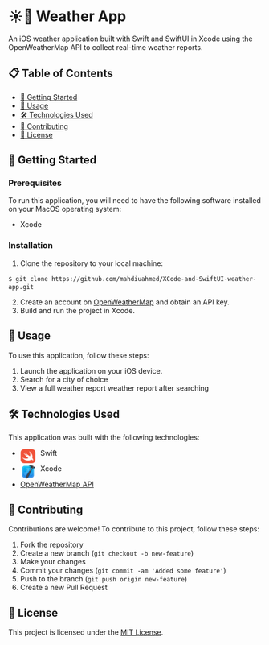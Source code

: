 # ☀️📱 Weather App

An iOS weather application built with Swift and SwiftUI in Xcode using the OpenWeatherMap API to collect real-time weather reports.

## 📋 Table of Contents

- [🚀 Getting Started](#getting-started)
- [📝 Usage](#usage)
- [🛠️ Technologies Used](#technologies-used)
- [🤝 Contributing](#contributing)
- [📄 License](#license)

## 🚀 Getting Started

### Prerequisites

To run this application, you will need to have the following software installed on your MacOS operating system:

- Xcode

### Installation

1. Clone the repository to your local machine:
```
$ git clone https://github.com/mahdiuahmed/XCode-and-SwiftUI-weather-app.git
```
2. Create an account on [OpenWeatherMap](https://openweathermap.org/api) and obtain an API key.
3. Build and run the project in Xcode.

## 📝 Usage

To use this application, follow these steps:

1. Launch the application on your iOS device.
2. Search for a city of choice
3. View a full weather report weather report after searching

## 🛠️ Technologies Used

This application was built with the following technologies:

- Swift <img align="left" alt="Swift" width="30px" style="padding-right:10px;" src="https://github.com/devicons/devicon/blob/v2.15.1/icons/swift/swift-original.svg" />

- Xcode <img align="left" alt="XCode" width="30px" style="padding-right:10px;" src="https://github.com/devicons/devicon/blob/v2.15.1/icons/xcode/xcode-original.svg" />

- [OpenWeatherMap API](https://openweathermap.org/api)

## 🤝 Contributing

Contributions are welcome! To contribute to this project, follow these steps:

1. Fork the repository
2. Create a new branch (`git checkout -b new-feature`)
3. Make your changes
4. Commit your changes (`git commit -am 'Added some feature'`)
5. Push to the branch (`git push origin new-feature`)
6. Create a new Pull Request

## 📄 License

This project is licensed under the [MIT License](https://opensource.org/licenses/MIT).

